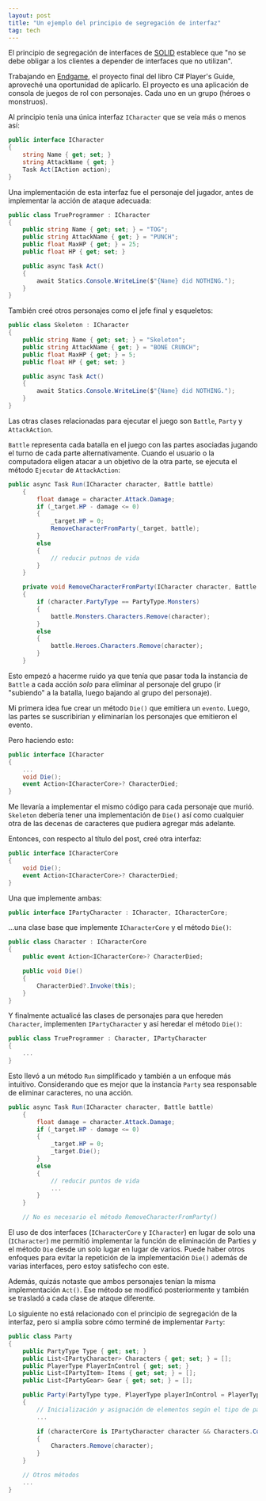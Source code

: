 ```yaml
---
layout: post
title: "Un ejemplo del principio de segregación de interfaz"
tag: tech
---
```


El principio de segregación de interfaces de [SOLID](https://en.wikipedia.org/wiki/SOLID) establece que "no se debe obligar a los clientes a depender de interfaces que no utilizan".

Trabajando en [Endgame](https://github.com/luz-ojeda/c-players-guide-endgame), el proyecto final del libro C# Player's Guide, aproveché una oportunidad de aplicarlo. El proyecto es una aplicación de consola de juegos de rol con personajes. Cada uno en un grupo (héroes o monstruos).

Al principio tenía una única interfaz `ICharacter` que se veía más o menos así:

```csharp
public interface ICharacter
{
	string Name { get; set; }
	string AttackName { get; }
	Task Act(IAction action);
}
```

Una implementación de esta interfaz fue el personaje del jugador, antes de implementar la acción de ataque adecuada:

```csharp
public class TrueProgrammer : ICharacter
{
	public string Name { get; set; } = "TOG";
	public string AttackName { get; } = "PUNCH";
	public float MaxHP { get; } = 25;
	public float HP { get; set; }

	public async Task Act()
	{
		await Statics.Console.WriteLine($"{Name} did NOTHING.");
	}
}
```

También creé otros personajes como el jefe final y esqueletos:

```csharp
public class Skeleton : ICharacter
{
	public string Name { get; set; } = "Skeleton";
	public string AttackName { get; } = "BONE CRUNCH";
	public float MaxHP { get; } = 5;
	public float HP { get; set; }

	public async Task Act()
	{
		await Statics.Console.WriteLine($"{Name} did NOTHING.");
	}
}
```

Las otras clases relacionadas para ejecutar el juego son `Battle`, `Party` y `AttackAction`.

`Battle` representa cada batalla en el juego con las partes asociadas jugando el turno de cada parte alternativamente. Cuando el usuario o la computadora eligen atacar a un objetivo de la otra parte, se ejecuta el método `Ejecutar` de `AttackAction`:

```csharp
public async Task Run(ICharacter character, Battle battle)
	{
		float damage = character.Attack.Damage;
		if (_target.HP - damage <= 0)
		{
			_target.HP = 0;
			RemoveCharacterFromParty(_target, battle);
		}
		else
		{
			// reducir putnos de vida
		}
	}

	private void RemoveCharacterFromParty(ICharacter character, Battle battle)
	{
		if (character.PartyType == PartyType.Monsters)
		{
			battle.Monsters.Characters.Remove(character);
		}
		else
		{
			battle.Heroes.Characters.Remove(character);
		}
	}
```

Esto empezó a hacerme ruido ya que tenía que pasar toda la instancia de `Battle` a cada acción *solo* para eliminar al personaje del grupo (ir "subiendo" a la batalla, luego bajando al grupo del personaje).

Mi primera idea fue crear un método `Die()` que emitiera un `evento`. Luego, las partes se suscribirían y eliminarían los personajes que emitieron el evento.

Pero haciendo esto:

```csharp
public interface ICharacter
{
	...
    void Die();
    event Action<ICharacterCore>? CharacterDied;
}
```
Me llevaría a implementar el mismo código para cada personaje que murió. `Skeleton` debería tener una implementación de `Die()` así como cualquier otra de las decenas de caracteres que pudiera agregar más adelante.

Entonces, con respecto al título del post, creé otra interfaz:

```csharp
public interface ICharacterCore
{
	void Die();
	event Action<ICharacterCore>? CharacterDied;
}
```

Una que implemente ambas:

```csharp
public interface IPartyCharacter : ICharacter, ICharacterCore;
```

...una clase base que implemente `ICharacterCore` y el método `Die()`:

```csharp
public class Character : ICharacterCore
{
	public event Action<ICharacterCore>? CharacterDied;

	public void Die()
	{
		CharacterDied?.Invoke(this);
	}
}
```

Y finalmente actualicé las clases de personajes para que hereden `Character`, implementen `IPartyCharacter` y así heredar el método `Die()`:

```csharp
public class TrueProgrammer : Character, IPartyCharacter
{
	...
}
```
Esto llevó a un método `Run` simplificado y también a un enfoque más intuitivo. Considerando que es mejor que la instancia `Party` sea responsable de eliminar caracteres, no una acción.

```csharp
public async Task Run(ICharacter character, Battle battle)
	{
		float damage = character.Attack.Damage;
		if (_target.HP - damage <= 0)
		{
			_target.HP = 0;
			_target.Die();
		}
		else
		{
			// reducir puntos de vida
			...
		}
	}

	// No es necesario el método RemoveCharacterFromParty()
```

El uso de dos interfaces (`ICharacterCore` y `ICharacter`) en lugar de solo una (`ICharacter`) me permitió implementar la función de eliminación de Parties y el método `Die` desde un solo lugar en lugar de varios. Puede haber otros enfoques para evitar la repetición de la implementación `Die()` además de varias interfaces, pero estoy satisfecho con este.

Además, quizás notaste que ambos personajes tenían la misma implementación `Act()`. Ese método se modificó posteriormente y también se trasladó a cada clase de ataque diferente.

Lo siguiente no está relacionado con el principio de segregación de la interfaz, pero si amplía sobre cómo terminé de implementar `Party`:

```csharp
public class Party
{
	public PartyType Type { get; set; }
	public List<IPartyCharacter> Characters { get; set; } = [];
	public PlayerType PlayerInControl { get; set; }
	public List<IPartyItem> Items { get; set; } = [];
	public List<IPartyGear> Gear { get; set; } = [];

	public Party(PartyType type, PlayerType playerInControl = PlayerType.Computer)
	{
		// Inicialización y asignación de elementos según el tipo de parte
        ...

		if (characterCore is IPartyCharacter character && Characters.Contains(character))
		{
			Characters.Remove(character);
		}
	}

	// Otros métodos
	...
}
```